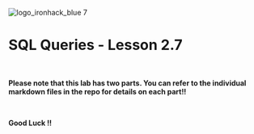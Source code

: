 ![logo_ironhack_blue 7](https://user-images.githubusercontent.com/23629340/40541063-a07a0a8a-601a-11e8-91b5-2f13e4e6b441.png)

# SQL Queries - Lesson 2.7

<br>

**Please note that this lab has two parts. You can refer to the individual markdown files in the repo for details on each part!!**

<br>

**Good Luck !!**
